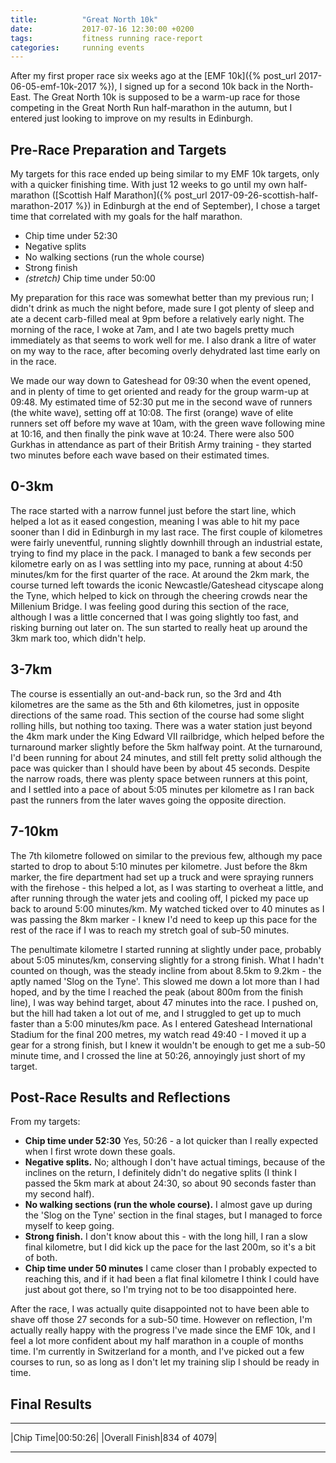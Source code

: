 ```yaml
---
title:          "Great North 10k"
date:           2017-07-16 12:30:00 +0200
tags:           fitness running race-report
categories:     running events
---
```


After my first proper race six weeks ago at the [EMF 10k]({% post_url 2017-06-05-emf-10k-2017 %}), I signed up for a second 10k back in the North-East. The Great North 10k is supposed to be a warm-up race for those competing in the Great North Run half-marathon in the autumn, but I entered just looking to improve on my results in Edinburgh.

<!-- Read More -->

## Pre-Race Preparation and Targets

My targets for this race ended up being similar to my EMF 10k targets, only with a quicker finishing time. With just 12 weeks to go until my own half-marathon ([Scottish Half Marathon]({% post_url 2017-09-26-scottish-half-marathon-2017 %}) in Edinburgh at the end of September), I chose a target time that correlated with my goals for the half marathon.

- Chip time under 52:30
- Negative splits
- No walking sections (run the whole course)
- Strong finish
- *(stretch)* Chip time under 50:00

My preparation for this race was somewhat better than my previous run; I didn't drink as much the night before, made sure I got plenty of sleep and ate a decent carb-filled meal at 9pm before a relatively early night. The morning of the race, I woke at 7am, and I ate two bagels pretty much immediately as that seems to work well for me. I also drank a litre of water on my way to the race, after becoming overly dehydrated last time early on in the race. 

We made our way down to Gateshead for 09:30 when the event opened, and in plenty of time to get oriented and ready for the group warm-up at 09:48. My estimated time of 52:30 put me in the second wave of runners (the white wave), setting off at 10:08. The first (orange) wave of elite runners set off before my wave at 10am, with the green wave following mine at 10:16, and then finally the pink wave at 10:24. There were also 500 Gurkhas in attendance as part of their British Army training - they started two minutes before each wave based on their estimated times.

## 0-3km

The race started with a narrow funnel just before the start line, which helped a lot as it eased congestion, meaning I was able to hit my pace sooner than I did in Edinburgh in my last race. The first couple of kilometres were fairly uneventful, running slightly downhill through an industrial estate, trying to find my place in the pack. I managed to bank a few seconds per kilometre early on as I was settling into my pace, running at about 4:50 minutes/km for the first quarter of the race. At around the 2km mark, the course turned left towards the iconic Newcastle/Gateshead cityscape along the Tyne, which helped to kick on through the cheering crowds near the Millenium Bridge. I was feeling good during this section of the race, although I was a little concerned that I was going slightly too fast, and risking burning out later on. The sun started to really heat up around the 3km mark too, which didn't help.

## 3-7km

The course is essentially an out-and-back run, so the 3rd and 4th kilometres are the same as the 5th and 6th kilometres, just in opposite directions of the same road. This section of the course had some slight rolling hills, but nothing too taxing. There was a water station just beyond the 4km mark under the King Edward VII railbridge, which helped before the turnaround marker slightly before the 5km halfway point. At the turnaround, I'd been running for about 24 minutes, and still felt pretty solid although the pace was quicker than I should have been by about 45 seconds. Despite the narrow roads, there was plenty space between runners at this point, and I settled into a pace of about 5:05 minutes per kilometre as I ran back past the runners from the later waves going the opposite direction.

## 7-10km

The 7th kilometre followed on similar to the previous few, although my pace started to drop to about 5:10 minutes per kilometre. Just before the 8km marker, the fire department had set up a truck and were spraying runners with the firehose - this helped a lot, as I was starting to overheat a little, and after running through the water jets and cooling off, I picked my pace up back to around 5:00 minutes/km. My watched ticked over to 40 minutes as I was passing the 8km marker - I knew I'd need to keep up this pace for the rest of the race if I was to reach my stretch goal of sub-50 minutes.

The penultimate kilometre I started running at slightly under pace, probably about 5:05 minutes/km, conserving slightly for a strong finish. What I hadn't counted on though, was the steady incline from about 8.5km to 9.2km - the aptly named 'Slog on the Tyne'. This slowed me down a lot more than I had hoped, and by the time I reached the peak (about 800m from the finish line), I was way behind target, about 47 minutes into the race. I pushed on, but the hill had taken a lot out of me, and I struggled to get up to much faster than a 5:00 minutes/km pace. As I entered Gateshead International Stadium for the final 200 metres, my watch read 49:40 - I moved it up a gear for a strong finish, but I knew it wouldn't be enough to get me a sub-50 minute time, and I crossed the line at 50:26, annoyingly just short of my target. 

## Post-Race Results and Reflections

From my targets:

- <i class="fa fa-check" aria-hidden="true"></i> **Chip time under 52:30** Yes, 50:26 - a lot quicker than I really expected when I first wrote down these goals.
- <i class="fa fa-times" aria-hidden="true"></i> **Negative splits.** No; although I don't have actual timings, because of the inclines on the return, I definitely didn't do negative splits (I think I passed the 5km mark at about 24:30, so about 90 seconds faster than my second half).
- <i class="fa fa-check" aria-hidden="true"></i> **No walking sections (run the whole course).** I almost gave up during the 'Slog on the Tyne' section in the final stages, but I managed to force myself to keep going.
- <i class="fa fa-minus" aria-hidden="true"></i> **Strong finish.** I don't know about this - with the long hill, I ran a slow final kilometre, but I did kick up the pace for the last 200m, so it's a bit of both.
- <i class="fa fa-times" aria-hidden="true"></i> **Chip time under 50 minutes** I came closer than I probably expected to reaching this, and if it had been a flat final kilometre I think I could have just about got there, so I'm trying not to be too disappointed here.

After the race, I was actually quite disappointed not to have been able to shave off those 27 seconds for a sub-50 time. However on reflection, I'm actually really happy with the progress I've made since the EMF 10k, and I feel a lot more confident about my half marathon in a couple of months time. I'm currently in Switzerland for a month, and I've picked out a few courses to run, so as long as I don't let my training slip I should be ready in time.

## Final Results

---

|Chip Time|00:50:26|
|Overall Finish|834 of 4079|

---